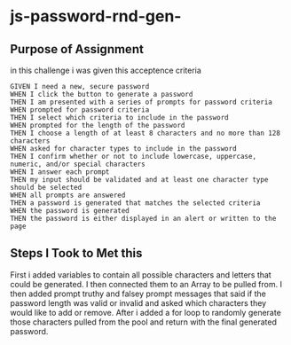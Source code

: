 # js-password-rnd-gen-

## Purpose of Assignment
in this challenge i was given this acceptence criteria

```
GIVEN I need a new, secure password
WHEN I click the button to generate a password
THEN I am presented with a series of prompts for password criteria
WHEN prompted for password criteria
THEN I select which criteria to include in the password
WHEN prompted for the length of the password
THEN I choose a length of at least 8 characters and no more than 128 characters
WHEN asked for character types to include in the password
THEN I confirm whether or not to include lowercase, uppercase, numeric, and/or special characters
WHEN I answer each prompt
THEN my input should be validated and at least one character type should be selected
WHEN all prompts are answered
THEN a password is generated that matches the selected criteria
WHEN the password is generated
THEN the password is either displayed in an alert or written to the page
```

## Steps I Took to Met this
First i added variables to contain all possible characters and letters that could be generated.
I then connected them to an Array to be pulled from.
I then added prompt truthy and falsey prompt messages that said if the password length was valid or invalid and asked which characters they would like to add or remove.
After i added a for loop to randomly generate those characters pulled from the pool and return with the final generated password.


